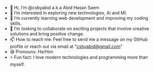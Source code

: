 - 👋 Hi, I’m @csbyabid a.k.a Abid Hasan Saem
- 👀 I’m interested in exploring new technologies, Ai and Ml.
- 🌱 I’m currently learning web development and improving my coding skills.
- 💞️ I’m looking to collaborate on exciting projects that involve creative solutions and bring positive change.
- 📫 How to reach me: Feel free to send me a message on my GitHub profile or reach out via email at "csbyabid@gmail.com"
- 😄 Pronouns: He/Him
- ⚡ Fun fact: I love modern technologies and programming more than myself.
<!---
csbyabid/csbyabid is a ✨ special ✨ repository because its `README.md` (this file) appears on your GitHub profile.
You can click the Preview link to take a look at your changes.
--->
